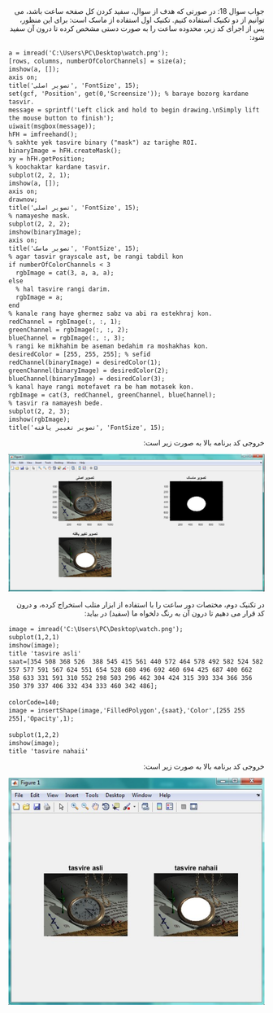 <div dir="rtl">
جواب سوال 18:
  در صورتی که هدف از سوال، سفید کردن کل صفحه ساعت باشد، می توانیم از دو تکنیک استفاده کنیم. تکنیک اول استفاده از ماسک است:
  برای این منظور، پس از اجرای کد زیر، محدوده ساعت را به صورت دستی مشخص کرده تا درون آن سفید شود:
</div>

```
a = imread('C:\Users\PC\Desktop\watch.png');
[rows, columns, numberOfColorChannels] = size(a);
imshow(a, []);
axis on;
title('تصویر اصلی', 'FontSize', 15);
set(gcf, 'Position', get(0,'Screensize')); % baraye bozorg kardane tasvir.
message = sprintf('Left click and hold to begin drawing.\nSimply lift the mouse button to finish');
uiwait(msgbox(message));
hFH = imfreehand();
% sakhte yek tasvire binary ("mask") az tarighe ROI.
binaryImage = hFH.createMask();
xy = hFH.getPosition;
% koochaktar kardane tasvir.
subplot(2, 2, 1);
imshow(a, []);
axis on;
drawnow;
title('تصویر اصلی', 'FontSize', 15);
% namayeshe mask.
subplot(2, 2, 2);
imshow(binaryImage);
axis on;
title('تصویر ماسک', 'FontSize', 15);
% agar tasvir grayscale ast, be rangi tabdil kon
if numberOfColorChannels < 3
  rgbImage = cat(3, a, a, a);
else
  % hal tasvire rangi darim.
  rgbImage = a;
end
% kanale rang haye ghermez sabz va abi ra estekhraj kon.
redChannel = rgbImage(:, :, 1);
greenChannel = rgbImage(:, :, 2);
blueChannel = rgbImage(:, :, 3);
% rangi ke mikhahim be aseman bedahim ra moshakhas kon.
desiredColor = [255, 255, 255]; % sefid
redChannel(binaryImage) = desiredColor(1);
greenChannel(binaryImage) = desiredColor(2);
blueChannel(binaryImage) = desiredColor(3);
% kanal haye rangi motefavet ra be ham motasek kon.
rgbImage = cat(3, redChannel, greenChannel, blueChannel);
% tasvir ra namayesh bede.
subplot(2, 2, 3);
imshow(rgbImage);
title('تصویر تغییر یافته', 'FontSize', 15);
```

<div dir="rtl">
خروجی کد برنامه بالا به صورت زیر است:
</div>

![khorooji](02567.jpg)

<div dir="rtl">
در تکنیک دوم، مختصات دور ساعت را با استفاده از ابزار متلب استخراج کرده، و درون کد قرار می دهیم تا درون آن به رنگ دلخواه ما (سفید) در بیاید:
</div>

```
image = imread('C:\Users\PC\Desktop\watch.png');
subplot(1,2,1)
imshow(image);
title 'tasvire asli'
saat=[354 508 368 526  388 545 415 561 440 572 464 578 492 582 524 582 557 577 591 567 624 551 654 528 680 496 692 460 694 425 687 400 662 358 633 331 591 310 552 298 503 296 462 304 424 315 393 334 366 356 350 379 337 406 332 434 333 460 342 486];

colorCode=140;
image = insertShape(image,'FilledPolygon',{saat},'Color',[255 255 255],'Opacity',1);

subplot(1,2,2)
imshow(image);
title 'tasvire nahaii'
```

<div dir="rtl">
خروجی کد برنامه بالا به صورت زیر است:
</div>

![khorooji](02685.jpg)
